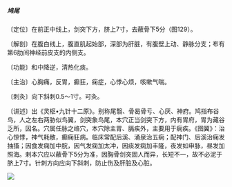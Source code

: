 ##### 鸠尾

〔定位〕在前正中线上，剑突下方，脐上7寸，去蔽骨下5分（图129）。

〔解剖〕在腹白线上，腹直肌起始部，深部为肝脏，有腹壁上动、静脉分支；布有第6肋间神经前皮支的内侧支。

〔功能〕和中降逆，清热化痰。

〔主治〕心胸痛，反胃，癫狂，痫症，心悸心烦，咳嗽气喘。

〔刺灸〕向下斜刺0.5〜1寸。可灸。

〔讲述〕出《灵枢•九针十二原》。别称尾翳、骨曷骨亏、心厌、神府。鸠指布谷鸟，人之左右两胁似鸟翼，剑突象鸟尾，本穴正当剑突下方，内有胃府，胃为藏谷乏所，因名。穴属任脉之络穴，本穴除主胃、膈疾外，主要用于痫疾。《图翼》：治心惊悸，神气耗散，癫痫狂病。临床常配后溪、涌泉治五痫；配神门、后溪治痫发抽搐；因食发痫加中脘，因气发痫加太冲，因痰发痫加丰隆，夜发如申脉，昼发加照海。剌本穴应以蔽骨下5分为准，因胸骨剑突固人而异，长短不一，故不必泥于脐上7寸。针刺方向应向下斜刺，防止伤及肝脏及心脏。

![](img/图129.jpg)
